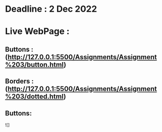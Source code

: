# Deadline : 2 Dec 2022

# Live WebPage :

## Buttons : (http://127.0.0.1:5500/Assignments/Assignment%203/button.html)
## Borders : (http://127.0.0.1:5500/Assignments/Assignment%203/dotted.html)

## Buttons:
![]